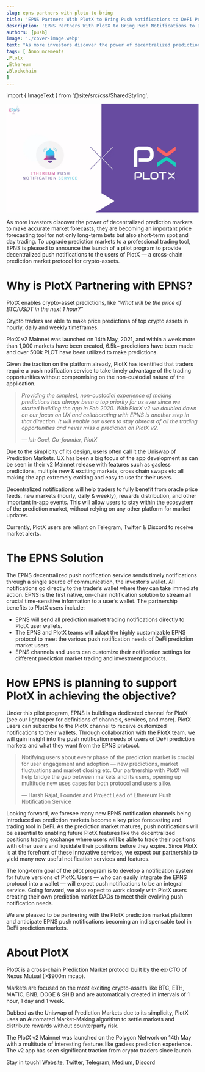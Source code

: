 ```yaml
---
slug: epns-partners-with-plotx-to-bring
title: 'EPNS Partners With PlotX to Bring Push Notifications to DeFi Prediction Markets'
description: 'EPNS Partners With PlotX to Bring Push Notifications to DeFi Prediction Markets'
authors: [push]
image: './cover-image.webp'
text: "As more investors discover the power of decentralized prediction markets to make accurate market forecasts, they are becoming an important price forecasting tool for not only long-term bets but also short-term spot and day trading."
tags: [ Announcements
,Plotx
,Ethereum
,Blockchain
]
---
```

import { ImageText } from '@site/src/css/SharedStyling';

![Cover Image of EPNS Partners With PlotX to Bring Push Notifications to DeFi Prediction Markets](./cover-image.webp)

<!--truncate-->

As more investors discover the power of decentralized prediction markets to make accurate market forecasts, they are becoming an important price forecasting tool for not only long-term bets but also short-term spot and day trading. To upgrade prediction markets to a professional trading tool, EPNS is pleased to announce the launch of a pilot program to provide decentralized push notifications to the users of PlotX — a cross-chain prediction market protocol for crypto-assets.

Why is PlotX Partnering with EPNS?
==================================

PlotX enables crypto-asset predictions, like _“What will be the price of BTC/USDT in the next 1 hour?”_

Crypto traders are able to make price predictions of top crypto assets in hourly, daily and weekly timeframes.

PlotX v2 Mainnet was launched on 14th May, 2021, and within a week more than 1,000 markets have been created, 6.5k+ predictions have been made and over 500k PLOT have been utilized to make predictions.

Given the traction on the platform already, PlotX has identified that traders require a push notification service to take timely advantage of the trading opportunities without compromising on the non-custodial nature of the application.

> _Providing the simplest, non-custodial experience of making predictions has always been a top priority for us ever since we started building the app in Feb 2020. With PlotX v2 we doubled down on our focus on UX and collaborating with EPNS is another step in that direction. It will enable our users to stay abreast of all the trading opportunities and never miss a prediction on PlotX v2._
> 
> _— Ish Goel, Co-founder, PlotX_

Due to the simplicity of its design, users often call it the Uniswap of Prediction Markets. UX has been a big focus of the app development as can be seen in their v2 Mainnet release with features such as gasless predictions, multiple new & exciting markets, cross chain swaps etc all making the app extremely exciting and easy to use for their users.

Decentralized notifications will help traders to fully benefit from oracle price feeds, new markets (hourly, daily & weekly), rewards distribution, and other important in-app events. This will allow users to stay within the ecosystem of the prediction market, without relying on any other platform for market updates.

Currently, PlotX users are reliant on Telegram, Twitter & Discord to receive market alerts.

The EPNS Solution
=================

The EPNS decentralized push notification service sends timely notifications through a single source of communication, the investor’s wallet. All notifications go directly to the trader’s wallet where they can take immediate action. EPNS is the first native, on-chain notification solution to stream all crucial time-sensitive information to a user’s wallet. The partnership benefits to PlotX users include:

*   EPNS will send all prediction market trading notifications directly to PlotX user wallets.
*   The EPNS and PlotX teams will adapt the highly customizable EPNS protocol to meet the various push notification needs of DeFi prediction market users.
*   EPNS channels and users can customize their notification settings for different prediction market trading and investment products.

How EPNS is planning to support PlotX in achieving the objective?
=================================================================

Under this pilot program, EPNS is building a dedicated channel for PlotX (see our lightpaper for definitions of channels, services, and more). PlotX users can subscribe to the PlotX channel to receive customized notifications to their wallets. Through collaboration with the PlotX team, we will gain insight into the push notification needs of users of DeFi prediction markets and what they want from the EPNS protocol.

> Notifying users about every phase of the prediction market is crucial for user engagement and adoption — new predictions, market fluctuations and market closing etc. Our partnership with PlotX will help bridge the gap between markets and its users, opening up multitude new uses cases for both protocol and users alike.
> 
> — Harsh Rajat, Founder and Project Lead of Ethereum Push Notification Service

Looking forward, we foresee many new EPNS notification channels being introduced as prediction markets become a key price forecasting and trading tool in DeFi. As the prediction market matures, push notifications will be essential to enabling future PlotX features like the decentralized positions trading exchange where users will be able to trade their positions with other users and liquidate their positions before they expire. Since PlotX is at the forefront of these innovative services, we expect our partnership to yield many new useful notification services and features.

The long-term goal of the pilot program is to develop a notification system for future versions of PlotX. Users — who can easily integrate the EPNS protocol into a wallet — will expect push notifications to be an integral service. Going forward, we also expect to work closely with PlotX users creating their own prediction market DAOs to meet their evolving push notification needs.

We are pleased to be partnering with the PlotX prediction market platform and anticipate EPNS push notifications becoming an indispensable tool in DeFi prediction markets.

About PlotX
===========

PlotX is a cross-chain Prediction Market protocol built by the ex-CTO of Nexus Mutual (>$900m mcap).

Markets are focused on the most exciting crypto-assets like BTC, ETH, MATIC, BNB, DOGE & SHIB and are automatically created in intervals of 1 hour, 1 day and 1 week.

Dubbed as the Uniswap of Prediction Markets due to its simplicity, PlotX uses an Automated Market-Making algorithm to settle markets and distribute rewards without counterparty risk.

The PlotX v2 Mainnet was launched on the Polygon Network on 14th May with a multitude of interesting features like gasless prediction experience. The v2 app has seen significant traction from crypto traders since launch.

Stay in touch! [Website](https://plotx.io/), [Twitter](https://twitter.com/tryplotx), [Telegram](https://t.me/plotx_official), [Medium](https://medium.com/tryplotx), [Discord](https://discord.gg/8CWNQnG)
